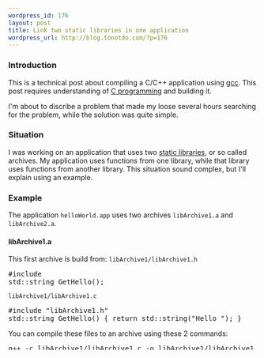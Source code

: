 ```yaml
--- 
wordpress_id: 176
layout: post
title: Link two static libraries in one application
wordpress_url: http://blog.tonotdo.com/?p=176
---
```

<h3>Introduction</h3>
This is a technical post about compiling a C/C++ application using <a href="http://en.wikipedia.org/wiki/GNU_Compiler_Collection">gcc</a>. This post requires understanding of <a href="http://en.wikipedia.org/wiki/C_%28programming_language%29">C programming</a> and building it.

I'm about to discribe a problem that made my loose several hours searching for the problem, while the solution was quite simple.

<!--more-->
<h3>Situation</h3>
I was working on an application that uses two <a href="http://en.wikipedia.org/wiki/Static_library">static libraries</a>, or so called archives. My application uses functions from one library, while that library uses functions from another library. This situation sound complex, but I'll explain using an example.
<h3>Example</h3>
The application <code>helloWorld.app</code> uses two archives <code>libArchive1.a</code> and <code>libArchive2.a</code>.
<h4>libArchive1.a</h4>
This first archive is build from:
<code>libArchive1/libArchive1.h</code>
<pre lang="c">#include 
std::string GetHello();</pre>
<code>libArchive1/libArchive1.c</code>
<pre lang="c">#include "libArchive1.h"
std::string GetHello() { return std::string("Hello "); }</pre>
You can compile these files to an archive using these 2 commands:
<pre lang="Makefile">g++ -c libArchive1/libArchive1.c -o libArchive1/libArchive1.o
ar rcs libArchive1/libArchive1.a libArchive1/libArchive1.o</pre>
<h4>libArchive2.a</h4>
Similar library to <code>libArchive1.a</code> with use of the <code>GetHello()</code> function:
<code>libArchive2/libArchive2.h</code>
<pre lang="c">#include 
#include "libArchive1.h"
std::string GetHelloWorld();</pre>
<code>libArchive2/libArchive2.c</code>
<pre lang="c">#include "libArchive2.h"
std::string GetHelloWorld() { return GetHello() + std::string("World!\n"); }</pre>
Compile by:
<pre lang="Makefile">g++ -c libArchive2/libArchive2.c -IlibArchive1 -o libArchive2/libArchive2.o
ar rcs libArchive2/libArchive2.a libArchive2/libArchive2.o</pre>
This will require to provide the parameter <code>-I</code> so the compiler knows where to get the file "libArchive1.h".
<h4>helloWorld.app</h4>
Small application printing "Hello World!" to <a href="http://en.wikipedia.org/wiki/Standard_streams#Standard_output_.28stdout.29">stdout</a> using the <code>GetHelloWorld()</code> function.
<code>printHelloWorld.c</code>
<pre lang="c">#include          // for cout
#include "libArchive2.h"
int main(int argc, char* argv[]) {
   std::cout << GetHelloWorld();
   return 0;
}</pre>
Now here is where the problem arised, compiling the application. This is what I did:
<pre lang="Makefile">g++ helloWorldApp/printHelloWorld.c -IlibArchive1 -IlibArchive2 -LlibArchive1 -LlibArchive2 -lArchive1 -lArchive2 -o helloWorld.app</pre>
The arguments <code>-lArchive1</code> and <code>-lArchive2</code> will tell the compiler to link in <code>libArchive1</code> and <code>libArchive1</code>. But I got the following error:
<pre lang="text">undefined reference to GetHello()</pre>
After a long search (the application I was working on was a lot more complex, so many things could have been wrong), I found the order of importing libraries with the <code>-l</code> argument matter. So after switching the order of <code>-lArchive1</code> <code>-lArchive2</code>, the application got compiled and did print the text "Hello World!" when running it.
<h3>Conclusion</h3>
The order of importing libraries matter. As far as I know it is a <a href="http://gcc.gnu.org/bugzilla/show_bug.cgi?id=6665">compiler bug</a> and seems to be solved in newer versions (on Mac OSX 10.5 it works, on OpenSUSE 11 the error occurs). Anyhow, if you have problem with this place the least depended library last in the argument list:
<pre lang="Makefile">g++ appHelloWorld/printHelloWorld.c -IlibArchive1 -IlibArchive2 -LlibArchive1 -LlibArchive2 -lArchive2 -lArchive1 -o helloWorldApp</pre>
This will sound really technical for a lot of people, but it took me too long solving it to not share it with you. I hope someone will benefit from it.

You can download the source code of this example <a href="http://blog.writepermission.com/wp-content/uploads/2009/08/Link2ArchivesInOneApp.zip">here</a>.
<h3>Further Reading</h3>
<ul>
	<li><a href="http://publications.gbdirect.co.uk/c_book/chapter4/linkage.html">The C Book - Linkage</a></li>
	<li><a href="http://stackoverflow.com/questions/45135/linker-order-gcc">Linker order - GCC</a> on stackoverflow.com</li>
</ul>
